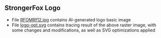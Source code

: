 ## StrongerFox Logo

- File [RFOMRf12.jpg](RFOMRf12.jpg) contains AI-generated logo basic image
- File [logo-opt.svg](logo-opt.svg) contains tracing result of the above raster image, with some changes and modifications, as well as SVG optimizations applied